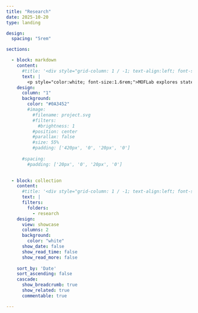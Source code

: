 ```yaml
---
title: "Research"
date: 2025-10-20
type: landing

design:
  spacing: "5rem"

sections:

  - block: markdown
    content:
      #title: '<div style="grid-column: 1 / -1; text-align:left; font-size:1rem;">MOFLab projects</div>'
      text: |
        <p style="color:white; font-size:1.6rem;">MOFLab explores state-of-the-art optical fiber design and fabrication, low-cost and energy-efficient fiber sensors, and ultrafast nonlinear fiber dynamics.</p> 
    design:
      column: "1"
      background:
        color: "#0A3452"
        #image:
          #filename: project.svg
          #filters:
            #brightness: 1
          #position: center
          #parallax: false
          #size: 55%
          #padding: ['420px', '0', '20px', '0']
        
      #spacing:
        #padding: ['20px', '0', '20px', '0']
        

  - block: collection
    content:
      #title: '<div style="grid-column: 1 / -1; text-align:left; font-size:2rem;">MOFLab projects</div>'
      text: |
      filters:
        folders:
          - research
    design:
      view: showcase
      columns: 2
      background: 
        color: "white"
      show_date: false
      show_read_time: false
      show_read_more: false
  
    sort_by: 'Date'
    sort_ascending: false
    cascade:
      show_breadcrumb: true
      show_related: true
      commentable: true

---
```

